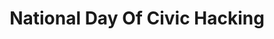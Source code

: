 ---
# This topic lives at
# https://digital.gov/topics/national-day-of-civic-hacking

slug: "national-day-of-civic-hacking"

# Topic Title
title: "National Day Of Civic Hacking"

# description — keep it short and clear
summary: ""


# Weight
weight: 1

# For more information on managing topics,
# see https://github.com/GSA/digitalgov.gov/wiki
---